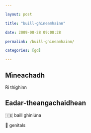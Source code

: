 ```yaml
---

layout: post

title: "buill-ghineamhainn"

date: 2009-08-28 09:08:28

permalink: /buill-ghineamhainn/

categories: [gd]

---
```


## Mìneachadh

Ri thighinn

## Eadar-theangachaidhean

&#x1f1ee;&#x1f1ea; baill ghiniúna

&#x1f3f4;&#xe0067;&#xe0062;&#xe0065;&#xe006e;&#xe0067;&#xe007f; genitals